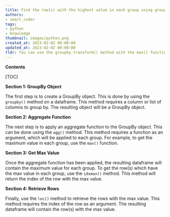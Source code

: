 ```yaml
---
title: Find the row(s) with the highest value in each group using groupby
authors:
- smart_coder
tags:
- python
- knowledge
thumbnail: images/python.png
created_at: 2023-02-02 00:00:00
updated_at: 2023-02-02 00:00:00
tldr: You can use the groupby.transform() method with the max() function to get the row(s) with the max value in each group.
---
```


**Contents**

[TOC]

**Section 1: GroupBy Object**

The first step is to create a GroupBy object. This is done by using the `groupby()` method on a dataframe. This method requires a column or list of columns to group by. The resulting object will be a GroupBy object.

**Section 2: Aggregate Function**

The next step is to apply an aggregate function to the GroupBy object. This can be done using the `agg()` method. This method requires a function as an argument, which will be applied to each group. For example, to get the maximum value in each group, use the `max()` function.

**Section 3: Get Max Value**

Once the aggregate function has been applied, the resulting dataframe will contain the maximum value for each group. To get the row(s) which have the max value in each group, use the `idxmax()` method. This method will return the index of the row with the max value.

**Section 4: Retrieve Rows**

Finally, use the `loc()` method to retrieve the rows with the max value. This method requires the index of the row as an argument. The resulting dataframe will contain the row(s) with the max value.

